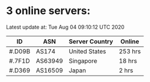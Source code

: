 # 3 online servers:

Latest update at: Tue Aug 04 09:10:12 UTC 2020

| ID | ASN | Server Country | Online |
| -- | --- | -------------- | ------ |
| #.D09B | AS174 | United States | 253 hrs |
| #.7F1D | AS63949 | Singapore | 18 hrs |
| #.D369 | AS16509 | Japan | 2 hrs |


